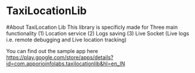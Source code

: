 # TaxiLocationLib
#About TaxiLocation Lib
This library is specificly made for Three main functionality 
(1) Location service
(2) Logs saving
(3) Live Socket (Live logs i.e. remote debugging and Live location tracking)

You can find out the sample app here
https://play.google.com/store/apps/details?id=com.apporioinfolabs.taxilocationlib&hl=en_IN
